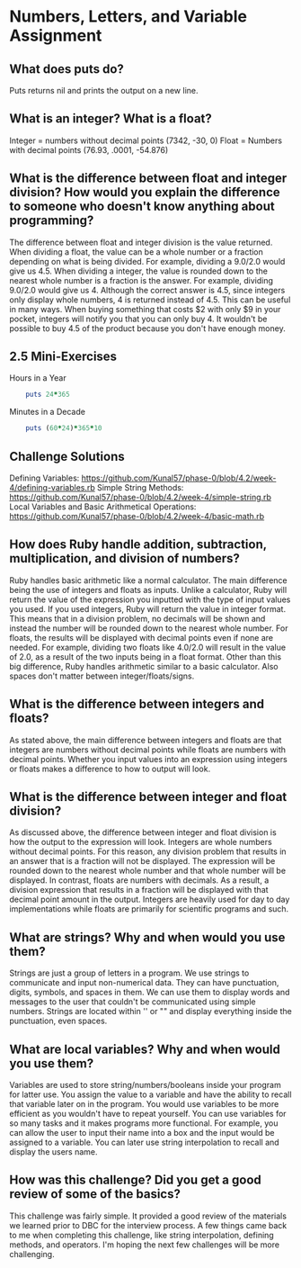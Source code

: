 # Numbers, Letters, and Variable Assignment

## What does puts do?

Puts returns nil and prints the output on a new line.

## What is an integer? What is a float?

Integer = numbers without decimal points (7342, -30, 0)
Float = Numbers with decimal points (76.93, .0001, -54.876)

## What is the difference between float and integer division? How would you explain the difference to someone who doesn't know anything about programming?

The difference between float and integer division is the value returned. When dividing a float, the value can be a whole number or a fraction depending on what is being divided. For example, dividing a 9.0/2.0 would give us 4.5. When dividing a integer, the value is rounded down to the nearest whole number is a fraction is the answer. For example, dividing 9.0/2.0 would give us 4. Although the correct answer is 4.5, since integers only display whole numbers, 4 is returned instead of 4.5. This can be useful in many ways. When buying something that costs $2 with only $9 in your pocket, integers will notify you that you can only buy 4. It wouldn't be possible to buy 4.5 of the product because you don't have enough money.

## 2.5 Mini-Exercises
Hours in a Year

```ruby
	puts 24*365
```

Minutes in a Decade

```ruby
	puts (60*24)*365*10
```

## Challenge Solutions

Defining Variables: https://github.com/Kunal57/phase-0/blob/4.2/week-4/defining-variables.rb
Simple String Methods: https://github.com/Kunal57/phase-0/blob/4.2/week-4/simple-string.rb
Local Variables and Basic Arithmetical Operations: https://github.com/Kunal57/phase-0/blob/4.2/week-4/basic-math.rb

## How does Ruby handle addition, subtraction, multiplication, and division of numbers?

Ruby handles basic arithmetic like a normal calculator. The main difference being the use of integers and floats as inputs. Unlike a calculator, Ruby will return the value of the expression you inputted with the type of input values you used. If you used integers, Ruby will return the value in integer format. This means that in a division problem, no decimals will be shown and instead the number will be rounded down to the nearest whole number. For floats, the results will be displayed with decimal points even if none are needed. For example, dividing two floats like 4.0/2.0 will result in the value of 2.0, as a result of the two inputs being in a float format. Other than this big difference, Ruby handles arithmetic similar to a basic calculator. Also spaces don't matter between integer/floats/signs. 

## What is the difference between integers and floats?

As stated above, the main difference between integers and floats are that integers are numbers without decimal points while floats are numbers with decimal points. Whether you input values into an expression using integers or floats makes a difference to how to output will look. 

## What is the difference between integer and float division?

As discussed above, the difference between integer and float division is how the output to the expression will look. Integers are whole numbers without decimal points. For this reason, any division problem that results in an answer that is a fraction will not be displayed. The expression will be rounded down to the nearest whole number and that whole number will be displayed. In contrast, floats are numbers with decimals. As a result, a division expression that results in a fraction will be displayed with that decimal point amount in the output. Integers are heavily used for day to day implementations while floats are primarily for scientific programs and such. 

## What are strings? Why and when would you use them?

Strings are just a group of letters in a program. We use strings to communicate and input non-numerical data. They can have punctuation, digits, symbols, and spaces in them. We can use them to display words and messages to the user that couldn't be communicated using simple numbers. Strings are located within '' or "" and display everything inside the punctuation, even spaces. 

## What are local variables? Why and when would you use them?

Variables are used to store string/numbers/booleans inside your program for latter use. You assign the value to a variable and have the ability to recall that variable later on in the program. You would use variables to be more efficient as you wouldn't have to repeat yourself. You can use variables for so many tasks and it makes programs more functional. For example, you can allow the user to input their name into a box and the input would be assigned to a variable. You can later use string interpolation to recall and display the users name.  

## How was this challenge? Did you get a good review of some of the basics?

This challenge was fairly simple. It provided a good review of the materials we learned prior to DBC for the interview process. A few things came back to me when completing this challenge, like string interpolation, defining methods, and operators. I'm hoping the next few challenges will be more challenging. 
